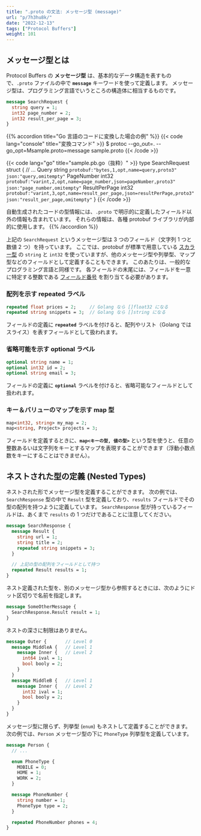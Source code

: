 ```yaml
---
title: ".proto の文法: メッセージ型 (message)"
url: "p/7h3hu8k/"
date: "2022-12-13"
tags: ["Protocol Buffers"]
weight: 101
---
```


メッセージ型とは
----

Protocol Buffers の __メッセージ型__ は、基本的なデータ構造を表すもので、`.proto` ファイルの中で __`message`__ キーワードを使って定義します。
メッセージ型は、プログラミング言語でいうところの構造体に相当するものです。

```proto
message SearchRequest {
  string query = 1;
  int32 page_number = 2;
  int32 result_per_page = 3;
}
```

{{% accordion title="Go 言語のコードに変換した場合の例" %}}
{{< code lang="console" title="変換コマンド" >}}
$ protoc --go_out=. --go_opt=Msample.proto=message sample.proto
{{< /code >}}

{{< code lang="go" title="sample.pb.go（抜粋）" >}}
type SearchRequest struct {
	// ...
	Query         string `protobuf:"bytes,1,opt,name=query,proto3" json:"query,omitempty"`
	PageNumber    int32  `protobuf:"varint,2,opt,name=page_number,json=pageNumber,proto3" json:"page_number,omitempty"`
	ResultPerPage int32  `protobuf:"varint,3,opt,name=result_per_page,json=resultPerPage,proto3" json:"result_per_page,omitempty"`
}
{{< /code >}}

自動生成されたコードの型情報には、`.proto` で明示的に定義したフィールド以外の情報も含まれています。
それらの情報は、各種 protobuf ライブラリが内部的に使用します。
{{% /accordion %}}

上記の `SearchRequest` というメッセージ型は 3 つのフィールド（文字列 1 つと数値 2 つ）を持っています。
ここでは、protobuf が標準で用意している [スカラー型](/p/bi5jyer/) の `string` と `int32` を使っていますが、他のメッセージ型や列挙型、マップ型などのフィールドとして定義することもできます。
このあたりは、一般的なプログラミング言語と同様です。
各フィールドの末尾には、フィールドを一意に特定する整数である [フィールド番号](/p/w7xkvnb/) を割り当てる必要があります。

### 配列を示す repeated ラベル

```proto
repeated float prices = 2;     // Golang なら []float32 になる
repeated string snippets = 3;  // Golang なら []string になる
```

フィールドの定義に __`repeated`__ ラベルを付けると、配列やリスト（Golang ではスライス）を表すフィールドとして扱われます。

### 省略可能を示す optional ラベル

```proto
optional string name = 1;
optional int32 id = 2;
optional string email = 3;
```

フィールドの定義に __`optional`__ ラベルを付けると、省略可能なフィールドとして扱われます。

### キー＆バリューのマップを示す map 型

```proto
map<int32, string> my_map = 2;
map<string, Project> projects = 3;
```

フィールドを定義するときに、__`map<キーの型, 値の型>`__ という型を使うと、任意の整数あるいは文字列をキーとするマップを表現することができます（浮動小数点数をキーにすることはできません）。


ネストされた型の定義 (Nested Types)
----

ネストされた形でメッセージ型を定義することができます。
次の例では、`SearchResponse` 型の中で `Result` 型を定義しており、`results` フィールドでその型の配列を持つように定義しています。
`SearchResponse` 型が持っているフィールドは、あくまで `results` の 1 つだけであることに注意してください。

```proto
message SearchResponse {
  message Result {
    string url = 1;
    string title = 2;
    repeated string snippets = 3;
  }

  // 上記の型の配列をフィールドとして持つ
  repeated Result results = 1;
}
```

ネスト定義された型を、別のメッセージ型から参照するときには、次のようにドット区切りで名前を指定します。

```proto
message SomeOtherMessage {
  SearchResponse.Result result = 1;
}
```

ネストの深さに制限はありません。

```proto
message Outer {       // Level 0
  message MiddleA {   // Level 1
    message Inner {   // Level 2
      int64 ival = 1;
      bool booly = 2;
    }
  }
  message MiddleB {   // Level 1
    message Inner {   // Level 2
      int32 ival = 1;
      bool booly = 2;
    }
  }
}
```

メッセージ型に限らず、列挙型 (`enum`) もネストして定義することができます。
次の例では、`Person` メッセージ型の下に `PhoneType` 列挙型を定義しています。

```proto
message Person {
  // ...

  enum PhoneType {
    MOBILE = 0;
    HOME = 1;
    WORK = 2;
  }

  message PhoneNumber {
    string number = 1;
    PhoneType type = 2;
  }

  repeated PhoneNumber phones = 4;
}
```

